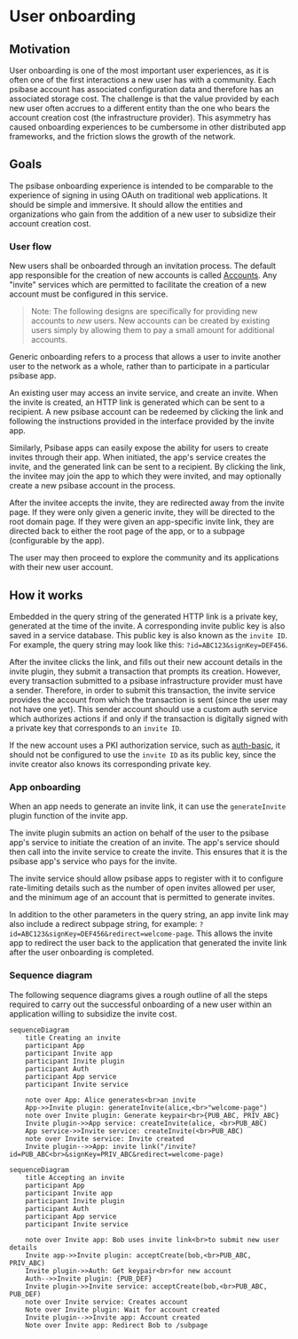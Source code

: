 # User onboarding

## Motivation

User onboarding is one of the most important user experiences, as it is often one of the first interactions a new user has with a community. Each psibase account has associated configuration data and therefore has an associated storage cost. The challenge is that the value provided by each new user often accrues to a different entity than the one who bears the account creation cost (the infrastructure provider). This asymmetry has caused onboarding experiences to be cumbersome in other distributed app frameworks, and the friction slows the growth of the network. 

## Goals

The psibase onboarding experience is intended to be comparable to the experience of signing in using OAuth on traditional web applications. It should be simple and immersive. It should allow the entities and organizations who gain from the addition of a new user to subsidize their account creation cost.

### User flow

New users shall be onboarded through an invitation process. The default app responsible for the creation of new accounts is called [Accounts](../../default-apps/accounts.md). Any "invite" services which are permitted to facilitate the creation of a new account must be configured in this service.

> Note: The following designs are specifically for providing new accounts to *new* users. New accounts can be created by existing users simply by allowing them to pay a small amount for additional accounts.

Generic onboarding refers to a process that allows a user to invite another user to the network as a whole, rather than to participate in a particular psibase app.

An existing user may access an invite service, and create an invite. When the invite is created, an HTTP link is generated which can be sent to a recipient. A new psibase account can be redeemed by clicking the link and following the instructions provided in the interface provided by the invite app.

Similarly, Psibase apps can easily expose the ability for users to create invites through their app. When initiated, the app's service creates the invite, and the generated link can be sent to a recipient. By clicking the link, the invitee may join the app to which they were invited, and may optionally create a new psibase account in the process. 

After the invitee accepts the invite, they are redirected away from the invite page. If they were only given a generic invite, they will be directed to the root domain page. If they were given an app-specific invite link, they are directed back to either the root page of the app, or to a subpage (configurable by the app).

The user may then proceed to explore the community and its applications with their new user account.

## How it works

Embedded in the query string of the generated HTTP link is a private key, generated at the time of the invite. A corresponding invite public key is also saved in a service database. This public key is also known as the `invite ID`. For example, the query string may look like this: `?id=ABC123&signKey=DEF456`.

After the invitee clicks the link, and fills out their new account details in the invite plugin, they submit a transaction that prompts its creation. However, every transaction submitted to a psibase infrastructure provider must have a sender. Therefore, in order to submit this transaction, the invite service provides the account from which the transaction is sent (since the user may not have one yet). This sender account should use a custom auth service which authorizes actions if and only if the transaction is digitally signed with a private key that corresponds to an `invite ID`.

If the new account uses a PKI authorization service, such as [auth-basic](../../default-apps/auth-basic.md), it should not be configured to use the `invite ID` as its public key, since the invite creator also knows its corresponding private key.

### App onboarding

When an app needs to generate an invite link, it can use the `generateInvite` plugin function of the invite app. 

The invite plugin submits an action on behalf of the user to the psibase app's service to initiate the creation of an invite. The app's service should then call into the invite service to create the invite. This ensures that it is the psibase app's service who pays for the invite.

The invite service should allow psibase apps to register with it to configure rate-limiting details such as the number of open invites allowed per user, and the minimum age of an account that is permitted to generate invites.

In addition to the other parameters in the query string, an app invite link may also include a redirect subpage string, for example: `?id=ABC123&signKey=DEF456&redirect=welcome-page`. This allows the invite app to redirect the user back to the application that generated the invite link after the user onboarding is completed.

### Sequence diagram

The following sequence diagrams gives a rough outline of all the steps required to carry out the successful onboarding of a new user within an application willing to subsidize the invite cost.

```mermaid
sequenceDiagram
    title Creating an invite
    participant App
    participant Invite app
    participant Invite plugin
    participant Auth
    participant App service
    participant Invite service

    note over App: Alice generates<br>an invite
    App->>Invite plugin: generateInvite(alice,<br>"welcome-page")
    note over Invite plugin: Generate keypair<br>{PUB_ABC, PRIV_ABC}
    Invite plugin->>App service: createInvite(alice, <br>PUB_ABC)
    App service->>Invite service: createInvite(<br>PUB_ABC)
    note over Invite service: Invite created
    Invite plugin-->>App: invite link("/invite?id=PUB_ABC<br>&signKey=PRIV_ABC&redirect=welcome-page)
```

```mermaid
sequenceDiagram
    title Accepting an invite
    participant App
    participant Invite app
    participant Invite plugin
    participant Auth
    participant App service
    participant Invite service

    note over Invite app: Bob uses invite link<br>to submit new user details
    Invite app->>Invite plugin: acceptCreate(bob,<br>PUB_ABC, PRIV_ABC)
    Invite plugin->>Auth: Get keypair<br>for new account
    Auth-->>Invite plugin: {PUB_DEF}
    Invite plugin->>Invite service: acceptCreate(bob,<br>PUB_ABC, PUB_DEF)
    note over Invite service: Creates account
    Note over Invite plugin: Wait for account created
    Invite plugin-->>Invite app: Account created
    Note over Invite app: Redirect Bob to /subpage
```

